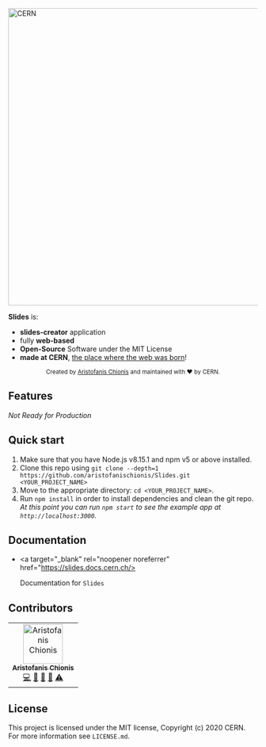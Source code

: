 <img src="https://cds.cern.ch/images/CERN-PHOTO-201802-030-10/file?size=medium" alt="CERN" align="center" width="600" />

**Slides** is:
 * **slides-creator** application
 * fully **web-based**
 * **Open-Source** Software under the MIT License
 * **made at CERN**, [the place where the web was born](https://home.cern/science/computing/birth-web)!

<div align="center">
  <sub>Created by <a href="https://twitter.com/aristofanischionis">Aristofanis Chionis</a> and maintained with ❤️ by CERN.</sub>
</div>

## Features

_Not Ready for Production_

## Quick start

1. Make sure that you have Node.js v8.15.1 and npm v5 or above installed.
2. Clone this repo using `git clone --depth=1 https://github.com/aristofanischionis/Slides.git <YOUR_PROJECT_NAME>`
3. Move to the appropriate directory: `cd <YOUR_PROJECT_NAME>`.
4. Run `npm install` in order to install dependencies and clean the git repo.
    _At this point you can run `npm start` to see the example app at `http://localhost:3000`._

## Documentation

<!-- - [**Documentation for `Slides`**](https://slides.docs.cern.ch/). -->
- <a target="_blank" rel="noopener noreferrer" href="https://slides.docs.cern.ch/><p>Documentation for `Slides`</p></a>
<!-- - [Overview](docs/general): A short overview of the functionality. -->

## Contributors

<!-- ALL-CONTRIBUTORS-LIST:START -->
<!-- prettier-ignore -->
<table><tr><td align="center"><a href="https://aristofanischionis.github.io/"><img src="https://avatars.githubusercontent.com/aristofanischionis" width="80px;" alt="Aristofanis Chionis"/><br /><sub><b>Aristofanis Chionis</b></sub></a><br /><a href="https://github.com/aristofanischionis/slides/commits?author=aristofanischionis" title="Code">💻</a> <a href="https://github.com/aristofanischionis/slides/commits?author=aristofanischionis" title="Documentation">📖</a> <a href="#ideas-aristofanischionis" title="Ideas, Planning, & Feedback">🤔</a> <a href="#review-aristofanischionis" title="Reviewed Pull Requests">👀</a> <a href="https://github.com/aristofanischionis/slides/commits?author=aristofanischionis" title="Tests">⚠️</a></td></tr></table>

<!-- ALL-CONTRIBUTORS-LIST:END -->

## License

This project is licensed under the MIT license, Copyright (c) 2020 CERN. For more information see `LICENSE.md`.